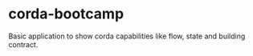 # corda-bootcamp
Basic application to show corda capabilities like flow, state and building contract.
